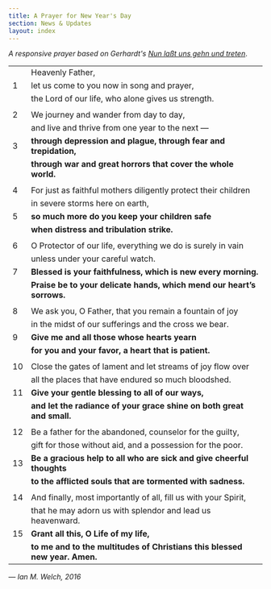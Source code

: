 ```yaml
---
title: A Prayer for New Year's Day
section: News & Updates
layout: index
---
```


*A responsive prayer based on Gerhardt's [Nun laßt uns gehn und treten](/hymns/010)*.

|      |                                          |
| :--- | ---------------------------------------- |
|      | Heavenly Father,                         |
| 1    | let us come to you now in song and prayer, |
|      | the Lord of our life, who alone gives us strength. |
|      |                                          |
| 2    | We journey and wander from day to day,   |
|      | and live and thrive from one year to the next — |
| 3    | **through depression and plague, through fear and trepidation,** |
|      | **through war and great horrors that cover the whole world.** |
|      |                                          |
| 4    | For just as faithful mothers diligently protect their children |
|      | in severe storms here on earth,          |
| 5    | **so much more do you keep your children safe** |
|      | **when distress and tribulation strike.** |
|      |                                          |
| 6    | O Protector of our life, everything we do is surely in vain |
|      | unless under your careful watch.         |
| 7    | **Blessed is your faithfulness, which is new every morning.** |
|      | **Praise be to your delicate hands, which mend our heart’s sorrows.** |
|      |                                          |
| 8    | We ask you, O Father, that you remain a fountain of joy |
|      | in the midst of our sufferings and the cross we bear. |
| 9    | **Give me and all those whose hearts yearn** |
|      | **for you and your favor, a heart that is patient.** |
|      |                                          |
| 10   | Close the gates of lament and let streams of joy flow over |
|      | all the places that have endured so much bloodshed. |
| 11   | **Give your gentle blessing to all of our ways,** |
|      | **and let the radiance of your grace shine on both great and small.** |
|      |                                          |
| 12   | Be a father for the abandoned, counselor for the guilty, |
|      | gift for those without aid, and a possession for the poor. |
| 13   | **Be a gracious help to all who are sick and give cheerful thoughts** |
|      | **to the afflicted souls that are tormented with sadness.** |
|      |                                          |
| 14   | And finally, most importantly of all, fill us with your Spirit, |
|      | that he may adorn us with splendor and lead us heavenward. |
| 15   | **Grant all this, O Life of my life,**   |
|      | **to me and to the multitudes of Christians this blessed new year. Amen.** |


*— Ian M. Welch, 2016*